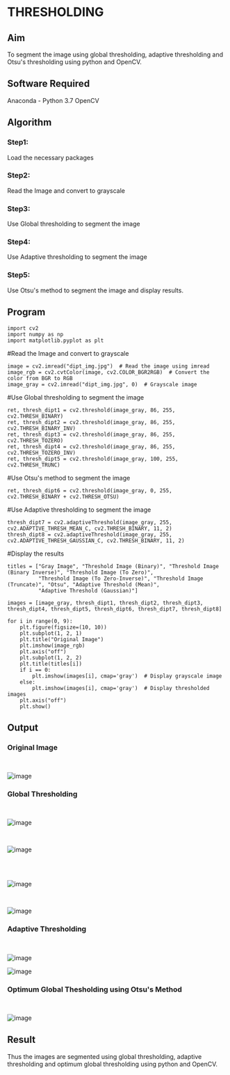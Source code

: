 # THRESHOLDING
## Aim
To segment the image using global thresholding, adaptive thresholding and Otsu's thresholding using python and OpenCV.

## Software Required
Anaconda - Python 3.7
OpenCV

## Algorithm
### Step1: 
Load the necessary packages

### Step2: 
Read the Image and convert to grayscale

### Step3: 
Use Global thresholding to segment the image

### Step4: 
Use Adaptive thresholding to segment the image

### Step5: 
Use Otsu's method to segment the image and display results.

## Program
```
import cv2
import numpy as np
import matplotlib.pyplot as plt
```
#Read the Image and convert to grayscale
```
image = cv2.imread("dipt_img.jpg")  # Read the image using imread
image_rgb = cv2.cvtColor(image, cv2.COLOR_BGR2RGB)  # Convert the color from BGR to RGB
image_gray = cv2.imread("dipt_img.jpg", 0)  # Grayscale image
```
#Use Global thresholding to segment the image
```
ret, thresh_dipt1 = cv2.threshold(image_gray, 86, 255, cv2.THRESH_BINARY)
ret, thresh_dipt2 = cv2.threshold(image_gray, 86, 255, cv2.THRESH_BINARY_INV)
ret, thresh_dipt3 = cv2.threshold(image_gray, 86, 255, cv2.THRESH_TOZERO)
ret, thresh_dipt4 = cv2.threshold(image_gray, 86, 255, cv2.THRESH_TOZERO_INV)
ret, thresh_dipt5 = cv2.threshold(image_gray, 100, 255, cv2.THRESH_TRUNC)
```
#Use Otsu's method to segment the image
```
ret, thresh_dipt6 = cv2.threshold(image_gray, 0, 255, cv2.THRESH_BINARY + cv2.THRESH_OTSU)
```
#Use Adaptive thresholding to segment the image
```
thresh_dipt7 = cv2.adaptiveThreshold(image_gray, 255, cv2.ADAPTIVE_THRESH_MEAN_C, cv2.THRESH_BINARY, 11, 2)
thresh_dipt8 = cv2.adaptiveThreshold(image_gray, 255, cv2.ADAPTIVE_THRESH_GAUSSIAN_C, cv2.THRESH_BINARY, 11, 2)
```

#Display the results
```
titles = ["Gray Image", "Threshold Image (Binary)", "Threshold Image (Binary Inverse)", "Threshold Image (To Zero)",
          "Threshold Image (To Zero-Inverse)", "Threshold Image (Truncate)", "Otsu", "Adaptive Threshold (Mean)",
          "Adaptive Threshold (Gaussian)"]

images = [image_gray, thresh_dipt1, thresh_dipt2, thresh_dipt3, thresh_dipt4, thresh_dipt5, thresh_dipt6, thresh_dipt7, thresh_dipt8]

for i in range(0, 9):
    plt.figure(figsize=(10, 10))
    plt.subplot(1, 2, 1)
    plt.title("Original Image")
    plt.imshow(image_rgb)
    plt.axis("off")
    plt.subplot(1, 2, 2)
    plt.title(titles[i])
    if i == 0:
        plt.imshow(images[i], cmap='gray')  # Display grayscale image
    else:
        plt.imshow(images[i], cmap='gray')  # Display thresholded images
    plt.axis("off")
    plt.show()
```

## Output

### Original Image

<br>

![image](https://github.com/user-attachments/assets/eb7e3530-3534-4729-bb37-c55e5636baa3)


### Global Thresholding

<br>

![image](https://github.com/user-attachments/assets/4cc150ba-f918-4fc5-9ea2-787b08b73687)

<br>

![image](https://github.com/user-attachments/assets/8210145e-3c88-4629-a620-8f81e21be04c)

<br>

<br>

![image](https://github.com/user-attachments/assets/9ff10537-5d23-4bec-8d42-9456fb0f1b0d)

<br>

![image](https://github.com/user-attachments/assets/f2a6d7d3-70f7-490f-a5c0-ddb3d72d67a2)


### Adaptive Thresholding

<br>

![image](https://github.com/user-attachments/assets/489d9203-c016-4976-8861-09b11beef2b0)
<br>

![image](https://github.com/user-attachments/assets/4dcc91c3-767e-4a27-8209-5dfa87b3ce84)


### Optimum Global Thesholding using Otsu's Method

<br>

![image](https://github.com/user-attachments/assets/032859be-ca7f-42b9-89d0-e60d80995347)




## Result
Thus the images are segmented using global thresholding, adaptive thresholding and optimum global thresholding using python and OpenCV.
